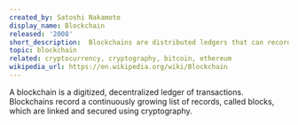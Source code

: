 ```yaml
---
created_by: Satoshi Nakamoto
display_name: Blockchain
released: '2008'
short_description:  Blockchains are distributed ledgers that can record transactions between parties in a verifiable and permanent way.
topic: blockchain
related: cryptocurrency, cryptography, bitcoin, ethereum
wikipedia_url: https://en.wikipedia.org/wiki/Blockchain
---
```

A blockchain is a digitized, decentralized ledger of transactions. Blockchains record a continuously growing list of records, called blocks, which are linked and secured using cryptography.
